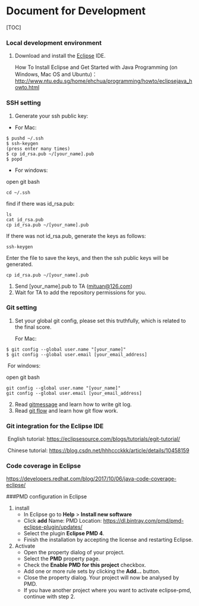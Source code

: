 # Document for Development
[TOC]
### Local development environment
1. Download and install the [Eclipse](https://www.eclipse.org/downloads/) IDE.

   How To Install Eclipse and Get Started with Java Programming (on Windows, Mac OS and Ubuntu)： http://www.ntu.edu.sg/home/ehchua/programming/howto/eclipsejava_howto.html

### SSH setting
1. Generate your ssh public key:

+ For Mac:

```
$ pushd ~/.ssh
$ ssh-keygen
(press enter many times)
$ cp id_rsa.pub ~/[your_name].pub
$ popd
```
+ For windows:

open git bash

`cd ~/.ssh`

find if there was id_rsa.pub: 

``` ls
ls
cat id_rsa.pub
cp id_rsa.pub ~/[your_name].pub
```

If there was not id_rsa.pub, generate the keys as follows: 

```
ssh-keygen
```

Enter the file to save the keys, and then the ssh public keys will be generated.

```
cp id_rsa.pub ~/[your_name].pub
```



1. Send [your_name].pub to TA (mituan@126.com)
2. Wait for TA to add the repository permissions for you.
### Git setting

1. Set your global git config, please set this truthfully, which is related to the final score.

   For Mac:

```
$ git config --global user.name "[your_name]"
$ git config --global user.email [your_email_address]
```
​	For windows:

open git bash

```
git config --global user.name "[your_name]"
git config --global user.email [your_email_address]
```

2. Read [gitmessage](https://github.com/thoughtbot/dotfiles/blob/master/gitmessage) and learn how to write git log.
3. Read [git flow](https://guides.github.com/introduction/flow/) and learn how git flow work.

### Git integration for the Eclipse IDE

​    English tutorial:   https://eclipsesource.com/blogs/tutorials/egit-tutorial/

​    Chinese tutorial: https://blog.csdn.net/hhhccckkk/article/details/10458159



### Code coverage in Eclipse

https://developers.redhat.com/blog/2017/10/06/java-code-coverage-eclipse/



###PMD configuration in Eclipse

1. install
   + In Eclipse go to **Help** > **Install new software**
   + Click **add**  Name: PMD Location: https://dl.bintray.com/pmd/pmd-eclipse-plugin/updates/ 
   + Select the plugin **Eclipse PMD 4**.
   + Finish the installation by accepting the license and restarting Eclipse.
2. Activate
   + Open the property dialog of your project.
   + Select the **PMD** property page.
   + Check the **Enable PMD for this project** checkbox.
   + Add one or more rule sets by clicking the **Add...** button.
   + Close the property dialog. Your project will now be analysed by PMD.
   + If you have another project where you want to activate eclipse-pmd, continue with step 2.


